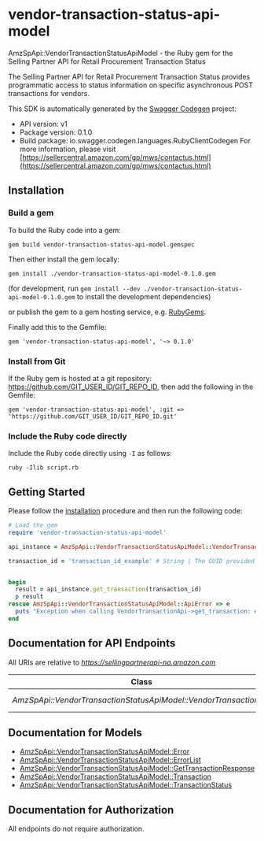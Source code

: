 # vendor-transaction-status-api-model

AmzSpApi::VendorTransactionStatusApiModel - the Ruby gem for the Selling Partner API for Retail Procurement Transaction Status

The Selling Partner API for Retail Procurement Transaction Status provides programmatic access to status information on specific asynchronous POST transactions for vendors.

This SDK is automatically generated by the [Swagger Codegen](https://github.com/swagger-api/swagger-codegen) project:

- API version: v1
- Package version: 0.1.0
- Build package: io.swagger.codegen.languages.RubyClientCodegen
For more information, please visit [https://sellercentral.amazon.com/gp/mws/contactus.html](https://sellercentral.amazon.com/gp/mws/contactus.html)

## Installation

### Build a gem

To build the Ruby code into a gem:

```shell
gem build vendor-transaction-status-api-model.gemspec
```

Then either install the gem locally:

```shell
gem install ./vendor-transaction-status-api-model-0.1.0.gem
```
(for development, run `gem install --dev ./vendor-transaction-status-api-model-0.1.0.gem` to install the development dependencies)

or publish the gem to a gem hosting service, e.g. [RubyGems](https://rubygems.org/).

Finally add this to the Gemfile:

    gem 'vendor-transaction-status-api-model', '~> 0.1.0'

### Install from Git

If the Ruby gem is hosted at a git repository: https://github.com/GIT_USER_ID/GIT_REPO_ID, then add the following in the Gemfile:

    gem 'vendor-transaction-status-api-model', :git => 'https://github.com/GIT_USER_ID/GIT_REPO_ID.git'

### Include the Ruby code directly

Include the Ruby code directly using `-I` as follows:

```shell
ruby -Ilib script.rb
```

## Getting Started

Please follow the [installation](#installation) procedure and then run the following code:
```ruby
# Load the gem
require 'vendor-transaction-status-api-model'

api_instance = AmzSpApi::VendorTransactionStatusApiModel::VendorTransactionApi.new

transaction_id = 'transaction_id_example' # String | The GUID provided by Amazon in the 'transactionId' field in response to the post request of a specific transaction.


begin
  result = api_instance.get_transaction(transaction_id)
  p result
rescue AmzSpApi::VendorTransactionStatusApiModel::ApiError => e
  puts "Exception when calling VendorTransactionApi->get_transaction: #{e}"
end

```

## Documentation for API Endpoints

All URIs are relative to *https://sellingpartnerapi-na.amazon.com*

Class | Method | HTTP request | Description
------------ | ------------- | ------------- | -------------
*AmzSpApi::VendorTransactionStatusApiModel::VendorTransactionApi* | [**get_transaction**](docs/VendorTransactionApi.md#get_transaction) | **GET** /vendor/transactions/v1/transactions/{transactionId} | 


## Documentation for Models

 - [AmzSpApi::VendorTransactionStatusApiModel::Error](docs/Error.md)
 - [AmzSpApi::VendorTransactionStatusApiModel::ErrorList](docs/ErrorList.md)
 - [AmzSpApi::VendorTransactionStatusApiModel::GetTransactionResponse](docs/GetTransactionResponse.md)
 - [AmzSpApi::VendorTransactionStatusApiModel::Transaction](docs/Transaction.md)
 - [AmzSpApi::VendorTransactionStatusApiModel::TransactionStatus](docs/TransactionStatus.md)


## Documentation for Authorization

 All endpoints do not require authorization.

